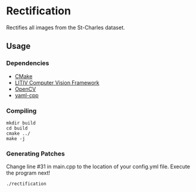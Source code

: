 # Rectification
Rectifies all images from the St-Charles dataset.

## Usage
### Dependencies
* [CMake](https://cmake.org/)
* [LITIV Computer Vision Framework](https://github.com/plstcharles/litiv)
* [OpenCV](https://opencv.org/)
* [yaml-cpp](https://github.com/jbeder/yaml-cpp)

### Compiling
```
mkdir build
cd build
cmake ../
make -j
```

### Generating Patches
Change line #31 in main.cpp to the location of your config.yml file. Execute the program next!
```
./rectification
```